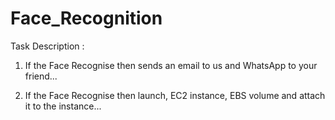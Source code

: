 # Face_Recognition
Task Description :

1. If the Face Recognise then sends an email to us and WhatsApp to your friend...

2. If the Face Recognise then launch, EC2 instance, EBS volume and attach it to the instance...

